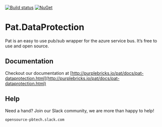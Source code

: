 [![Build status](https://ci.appveyor.com/api/projects/status/2df8y529t1sq75xf?svg=true)](https://ci.appveyor.com/project/ilivewithian/pat-dataprotection)
[![NuGet](https://img.shields.io/nuget/v/Pat.DataProtection.svg)](https://www.nuget.org/packages/Pat.DataProtection/)

# Pat.DataProtection

Pat is an easy to use pub/sub wrapper for the azure service bus. It’s free to use and open source.

## Documentation

Checkout our documentation at [http://purplebricks.io/pat/docs/pat-dataprotection.html](http://purplebricks.io/pat/docs/pat-dataprotection.html)

## Help

Need a hand? Join our Slack community, we are more than happy to help!

`opensource-pbtech.slack.com`